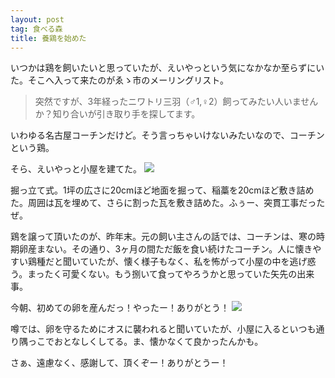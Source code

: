 ```yaml
---
layout: post
tag: 食べる森
title: 養鶏を始めた
---
```

いつかは鶏を飼いたいと思っていたが、えいやっという気になかなか至らずにいた。そこへ入って来たのがゑゝ市のメーリングリスト。

> 突然ですが、3年経ったニワトリ三羽（♂1,♀2）飼ってみたい人いませんか？知り合いが引き取り手を探してます。

いわゆる名古屋コーチンだけど。そう言っちゃいけないみたいなので、コーチンという鶏。

そら、えいやっと小屋を建てた。
![](https://kobapan.com/f/33198875076_cdf7254d23.jpg)

掘っ立て式。1坪の広さに20cmほど地面を掘って、稲藁を20cmほど敷き詰めた。周囲は瓦を埋めて、さらに割った瓦を敷き詰めた。ふぅー、突貫工事だったぜ。

鶏を譲って頂いたのが、昨年末。元の飼い主さんの話では、コーチンは、寒の時期卵産まない。その通り、3ヶ月の間ただ飯を食い続けたコーチン。人に懐きやすい鶏種だと聞いていたが、懐く様子もなく、私を怖がって小屋の中を逃げ惑う。まったく可愛くない。もう捌いて食ってやろうかと思っていた矢先の出来事。

今朝、初めての卵を産んだっ！やったー！ありがとう！
![](https://kobapan.com/f/33198872916_2193670815.jpg)

噂では、卵を守るためにオスに襲われると聞いていたが、小屋に入るといつも通り隅っこでおとなしくしてる。ま、懐かなくて良かったんかも。

さぁ、遠慮なく、感謝して、頂くぞー！ありがとうー！
